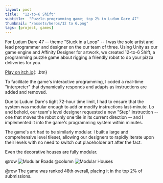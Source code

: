 ```yaml
---
layout: post
title:  "12-to-6 Shift"
subtitle:  "Puzzle-programming game; top 2% in Ludum Dare 47"
thumbnail: "/assets/heros/12 to 6.png"
tags: [project, games]
---
```

For Ludum Dare 47 -- theme "Stuck in a Loop" -- I was the sole artist and lead programmer and designer on the our team of three. Using Unity as our game engine and Affinity Designer for artwork, we created 12-to-6 Shift, a programming puzzle game about rigging a friendly robot to do your pizza deliveries for you.

[Play on itch.io](https://bgsulz.itch.io/12-to-6-shift){: .btn}

To facilitate the game's interactive programming, I coded a real-time "interpreter" that dynamically responds and adapts as instructions are added and removed. 

Due to Ludum Dare's tight 72-hour time limit, I had to ensure that the system was modular enough to add or modify instructions last-minute. Lo and behold, our team's level designer requested a new "Step" instruction -- one that moves the robot only one tile in its current direction -- and I implemented it into the game's programming system within minutes.

The game's art had to be similarly modular. I built a large and comprehensive level tileset, allowing our designers to rapidly iterate upon their levels with no need to switch out placeholder art after the fact.

Even the decorative houses are fully modular.

@row
![Modular Roads](/assets/twelvetosix/Modular%20Roads.png)
@column
![Modular Houses](/assets/twelvetosix/Modular%20Houses.png)

@row
The game was ranked 48th overall, placing it in the top 2% of submissions.